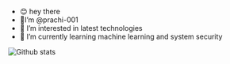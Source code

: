 - 😊 hey there
- 👋I’m @prachi-001
- 👀 I’m interested in latest technologies 
- 🌱 I’m currently learning machine learning and system security

![Github stats](https://github-readme-stats.vercel.app/api?username=prachi-001&theme=vision-friendly-dark&show_icons=true&count_private=true)
<!---
prachi-001/prachi-001 is a ✨ special ✨ repository because its `README.md` (this file) appears on your GitHub profile.
You can click the Preview link to take a look at your changes.
--->
